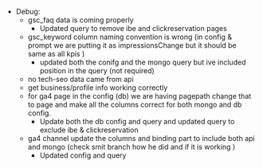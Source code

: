 - Debug:
	- gsc_faq data is coming properly 
		- Updated query to remove ibe and clickreservation pages
	- gsc_keyword column naming convention is wrong (in config & prompt we are putting it as impressionsChange but it should be same as all kpis )
		- updated both the conifg and the mongo query but ive included position in the query (not required)
	- no tech-seo data came from api 
	- get business/profile info working correctly 
	- for ga4 page in the config (db) we are having pagepath change that to page and make all the columns correct for both mongo and db config.
		- Update both the db config and query and updated query to exclude ibe & clickreservation
	- ga4 channel update the columns and binding part to include both api and mongo (check smit branch how he did and if it is working )
		- Updated config and query